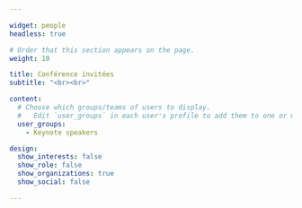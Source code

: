 ```yaml
---

widget: people
headless: true

# Order that this section appears on the page.
weight: 10

title: Conférence invitées
subtitle: "<br><br>"

content:
  # Choose which groups/teams of users to display.
  #   Edit `user_groups` in each user's profile to add them to one or more of these groups.
  user_groups:
    - Keynote speakers

design:
  show_interests: false
  show_role: false
  show_organizations: true
  show_social: false

---
```

